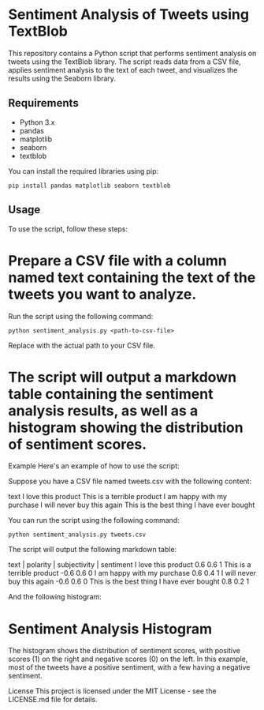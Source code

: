 # Sentiment Analysis of Tweets using TextBlob
This repository contains a Python script that performs sentiment analysis on tweets using the TextBlob library. The script reads data from a CSV file, applies sentiment analysis to the text of each tweet, and visualizes the results using the Seaborn library.

## Requirements

* Python 3.x
* pandas
* matplotlib
* seaborn
* textblob

You can install the required libraries using pip:
```
pip install pandas matplotlib seaborn textblob
```
## Usage
To use the script, follow these steps:

# Prepare a CSV file with a column named text containing the text of the tweets you want to analyze.
Run the script using the following command:

```
python sentiment_analysis.py <path-to-csv-file>
```
Replace <path-to-csv-file> with the actual path to your CSV file.


# The script will output a markdown table containing the sentiment analysis results, as well as a histogram showing the distribution of sentiment scores.
Example
Here's an example of how to use the script:

Suppose you have a CSV file named tweets.csv with the following content:

text
I love this product
This is a terrible product
I am happy with my purchase
I will never buy this again
This is the best thing I have ever bought

You can run the script using the following command:

```
python sentiment_analysis.py tweets.csv
```

The script will output the following markdown table:

text                                        |  polarity   |              subjectivity           |	sentiment
I love this product	                             0.6	                        0.6	                        1
This is a terrible product	                    -0.6	                        0.6	                        0
I am happy with my purchase	                     0.6	                        0.4	                        1
I will never buy this again	                    -0.6	                        0.6                         0
This is the best thing I have ever bought	     0.8	                        0.2	                        1

And the following histogram:

# Sentiment Analysis Histogram

The histogram shows the distribution of sentiment scores, with positive scores (1) on the right and negative scores (0) on the left. In this example, most of the tweets have a positive sentiment, with a few having a negative sentiment.

License
This project is licensed under the MIT License - see the LICENSE.md file for details.

